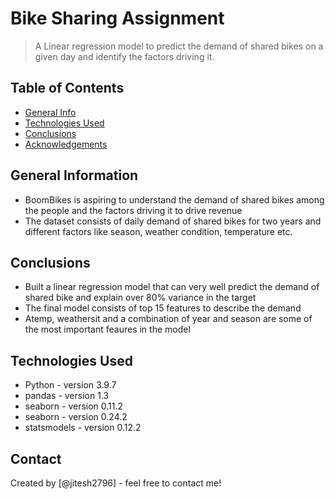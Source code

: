 # Bike Sharing Assignment
> A Linear regression model to predict the demand of shared bikes on a given day and identify the factors driving it.


## Table of Contents
* [General Info](#general-information)
* [Technologies Used](#technologies-used)
* [Conclusions](#conclusions)
* [Acknowledgements](#acknowledgements)

<!-- You can include any other section that is pertinent to your problem -->

## General Information
- BoomBikes is aspiring to understand the demand of shared bikes among the people and the factors driving it to drive revenue
- The dataset consists of daily demand of shared bikes for two years and different factors like season, weather condition, temperature etc.

<!-- You don't have to answer all the questions - just the ones relevant to your project. -->

## Conclusions
- Built a linear regression model that can very well predict the demand of shared bike and explain over 80% variance in the target
- The final model consists of top 15 features to describe the demand
- Atemp, weathersit and a combination of year and season are some of the most important feaures in the model

<!-- You don't have to answer all the questions - just the ones relevant to your project. -->


## Technologies Used
- Python - version 3.9.7
- pandas - version 1.3
- seaborn - version 0.11.2
- seaborn - version 0.24.2
- statsmodels - version 0.12.2

<!-- As the libraries versions keep on changing, it is recommended to mention the version of library used in this project -->


## Contact
Created by [@jitesh2796] - feel free to contact me!


<!-- Optional -->
<!-- ## License -->
<!-- This project is open source and available under the [... License](). -->

<!-- You don't have to include all sections - just the one's relevant to your project -->
